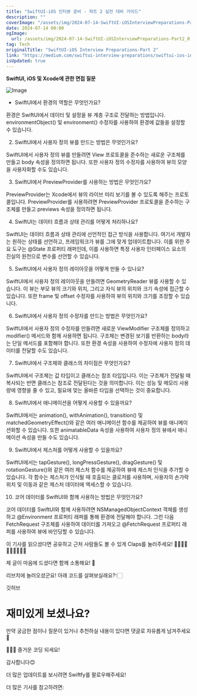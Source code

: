 ```yaml
---
title: "SwiftUI-iOS 인터뷰 준비 - 파트 2 실전 대비 가이드"
description: ""
coverImage: "/assets/img/2024-07-14-SwiftUI-iOSInterviewPreparations-Part2_0.png"
date: 2024-07-14 00:00
ogImage: 
  url: /assets/img/2024-07-14-SwiftUI-iOSInterviewPreparations-Part2_0.png
tag: Tech
originalTitle: "SwiftUI-iOS Interview Preparations-Part 2"
link: "https://medium.com/swiftui-interview-preparations/swiftui-ios-interview-preparations-part-2-52830fdeb26a"
isUpdated: true
---
```






**SwiftUI, iOS 및 Xcode에 관한 면접 질문**

![Image](/assets/img/2024-07-14-SwiftUI-iOSInterviewPreparations-Part2_0.png)

- SwiftUI에서 환경의 역할은 무엇인가요?

환경은 SwiftUI에서 데이터 및 설정을 뷰 계층 구조로 전달하는 방법입니다. environmentObject() 및 environment() 수정자를 사용하여 환경에 값들을 설정할 수 있습니다.

<div class="content-ad"></div>

2. SwiftUI에서 사용자 정의 뷰를 만드는 방법은 무엇인가요?

SwiftUI에서 사용자 정의 뷰를 만들려면 View 프로토콜을 준수하는 새로운 구조체를 만들고 body 속성을 정의하면 됩니다. 또한 사용자 정의 수정자를 사용하여 뷰의 모양을 사용자화할 수도 있습니다.

3. SwiftUI에서 PreviewProvider를 사용하는 방법은 무엇인가요?

PreviewProvider는 Xcode에서 뷰의 라이브 미리 보기를 볼 수 있도록 해주는 프로토콜입니다. PreviewProvider를 사용하려면 PreviewProvider 프로토콜을 준수하는 구조체를 만들고 previews 속성을 정의하면 됩니다.

<div class="content-ad"></div>

4. SwiftUI는 데이터 흐름과 상태 관리를 어떻게 처리하나요?

SwiftUI는 데이터 흐름과 상태 관리에 선언적인 접근 방식을 사용합니다. 여기서 개발자는 원하는 상태를 선언하고, 프레임워크가 뷰를 그에 맞게 업데이트합니다. 이를 위한 주요 도구는 @State 프로퍼티 래퍼인데, 이를 사용하면 특정 사용자 인터페이스 요소의 진실의 원천으로 변수를 선언할 수 있습니다.

5. SwiftUI에서 사용자 정의 레이아웃을 어떻게 만들 수 있나요?

SwiftUI에서 사용자 정의 레이아웃을 만들려면 GeometryReader 뷰를 사용할 수 있습니다. 이 뷰는 부모 뷰의 크기와 위치, 그리고 자식 뷰의 위치와 크기 속성에 접근할 수 있습니다. 또한 frame 및 offset 수정자를 사용하여 뷰의 위치와 크기를 조정할 수 있습니다.

<div class="content-ad"></div>

6. SwiftUI에서 사용자 정의 수정자를 만드는 방법은 무엇인가요?

SwiftUI에서 사용자 정의 수정자를 만들려면 새로운 ViewModifier 구조체를 정의하고 modifier() 메서드와 함께 사용하면 됩니다. 구조체는 변경된 보기를 반환하는 body라는 단일 메서드를 포함해야 합니다. 또한 환경 속성을 사용하여 수정자에 사용자 정의 데이터를 전달할 수도 있습니다.

7. SwiftUI에서 구조체와 클래스의 차이점은 무엇인가요?

SwiftUI에서 구조체는 값 타입이고 클래스는 참조 타입입니다. 이는 구조체가 전달될 때 복사되는 반면 클래스는 참조로 전달된다는 것을 의미합니다. 이는 성능 및 메모리 사용량에 영향을 줄 수 있고, 필요에 맞는 올바른 타입을 선택하는 것이 중요합니다.

<div class="content-ad"></div>

8. SwiftUI에서 애니메이션을 어떻게 사용할 수 있을까요?

SwiftUI에서는 animation(), withAnimation(), transition() 및 matchedGeometryEffect()와 같은 여러 애니메이션 함수를 제공하여 뷰를 애니메이션화할 수 있습니다. 또한 animatableData 속성을 사용하여 사용자 정의 뷰에서 애니메이션 속성을 만들 수도 있습니다.

9. SwiftUI에서 제스처를 어떻게 사용할 수 있을까요?

SwiftUI에서는 tapGesture(), longPressGesture(), dragGesture() 및 rotationGesture()와 같은 여러 제스처 함수를 제공하여 뷰에 제스처 인식을 추가할 수 있습니다. 각 함수는 제스처가 인식될 때 호출되는 클로저를 사용하며, 사용자의 손가락 위치 및 이동과 같은 제스처 데이터에 액세스할 수 있습니다.

<div class="content-ad"></div>

10. 코어 데이터를 SwiftUI와 함께 사용하는 방법은 무엇인가요?

코어 데이터를 SwiftUI와 함께 사용하려면 NSManagedObjectContext 객체를 생성하고 @Environment 프로퍼티 래퍼를 통해 환경에 전달해야 합니다. 그런 다음 FetchRequest 구조체를 사용하여 데이터를 가져오고 @FetchRequest 프로퍼티 래퍼를 사용하여 뷰에 바인딩할 수 있습니다.

이 기사를 읽으셨다면 공유하고 근처 사람들도 볼 수 있게 Claps를 눌러주세요! 👏🏻👏🏻👏🏻👏🏻👏🏻

제 글이 마음에 드셨다면 함께 소통해요! 📲

<div class="content-ad"></div>

리브치에 놀러오셨군요! 아래 코드를 살펴보실래요?👇🏻

깃허브

# 재미있게 보셨나요?

<div class="content-ad"></div>

만약 궁금한 점이나 질문이 있거나 추천하실 내용이 있다면 댓글로 자유롭게 남겨주세요💬

💁🏻‍♀️ 즐거운 코딩 되세요!

감사합니다😊

더 많은 업데이트를 보시려면 Swiftfy를 팔로우해주세요!

<div class="content-ad"></div>

더 많은 기사를 참고하려면: